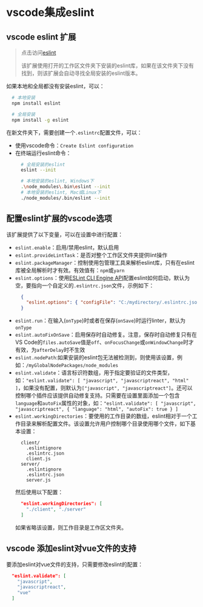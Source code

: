 # vscode集成eslint

## vscode eslint 扩展
> 点击访问[eslint](https://marketplace.visualstudio.com/items?itemName=dbaeumer.vscode-eslint)    
> 
> 该扩展使用打开的工作区文件夹下安装的eslint库，如果在该文件夹下没有找到，则该扩展会自动寻找全局安装的eslint版本。

如果本地和全局都没有安装eslint，可以：
```bash
  # 本地安装
  npm install eslint 

  # 全局安装
  npm install -g eslint
```

在新文件夹下，需要创建一个`.eslintrc`配置文件，可以：
* 使用vscode命令：`Create Eslint configuration`
* 在终端运行eslint命令：
    ```bash
      # 全局安装的eslint
      eslint --init

      # 本地安装的eslint, Windows下
      .\node_modules\.bin\eslint --init
      # 本地安装的eslint, Mac或Linux下
      ./node_modules/.bin/eslint --init
    ```

## 配置eslint扩展的vscode选项
该扩展提供了以下变量，可以在设置中进行配置：
* `eslint.enable`：启用/禁用eslint，默认启用
* `eslint.provideLintTask`：是否对整个工作区文件夹提供lint操作
* `eslint.packageManager`：控制使用包管理工具来解析eslint库，只有在eslint库被全局解析时才有效。有效值有：`npm`或`yarn`
* `eslint.options`：使用[ESLint CLI Engine API](https://eslint.org/docs/developer-guide/nodejs-api#cliengine)配置eslint如何启动，默认为空，要指向一个自定义的`.eslintrc.json`文件，示例如下：
  ```json
    {
      "eslint.options": { "configFile": "C:/mydirectory/.eslintrc.json" }
    }
  ```
* `eslint.run`：在输入(`onType`)时或者在保存(`onSave`)时运行linter，默认为`onType`
* `eslint.autoFixOnSave`：启用保存时自动修复。注意，保存时自动修复只有在VS Code的`files.autoSave`值是`off`、`onFocusChange`或`onWindowChange`时才有效，为`afterDelay`时不生效
* `eslint.nodePath`:如果安装的eslint包无法被检测到，则使用该设置，例如：`/myGlobalNodePackages/node_modules`
* `eslint.validate`：语言标识符数组，用于指定要验证的文件类型，如：`"eslint.validate": [ "javascript", "javascriptreact", "html" ]`，如果没有配置，则默认为`["javascript", "javascriptreact"]`。还可以控制哪个插件应该提供自动修复支持。只需要在设置里面添加一个包含`language`和`autoFix`属性的对象，如：`"eslint.validate": [ "javascript", "javascriptreact", { "language": "html", "autoFix": true } ]`
* `eslint.workingDirectories`：要使用的工作目录的数组，eslint相对于一个工作目录来解析配置文件。该设置允许用户控制哪个目录使用哪个文件，如下基本设置：
  ```
    client/
      .eslintignore
      .eslintrc.json
      client.js
    server/
      .eslintignore
      .eslintrc.json
      server.js
  ```
  然后使用以下配置：
  ```json
    "eslint.workingDirectories": [
      "./client", "./server"
    ]
  ```
  如果省略该设置，则工作目录是工作区文件夹。

## vscode 添加eslint对vue文件的支持
要添加eslint对vue文件的支持，只需要修改eslint的配置：
```json
  "eslint.validate": [
    "javascript",
    "javascriptreact",
    "vue"
  ]
```
